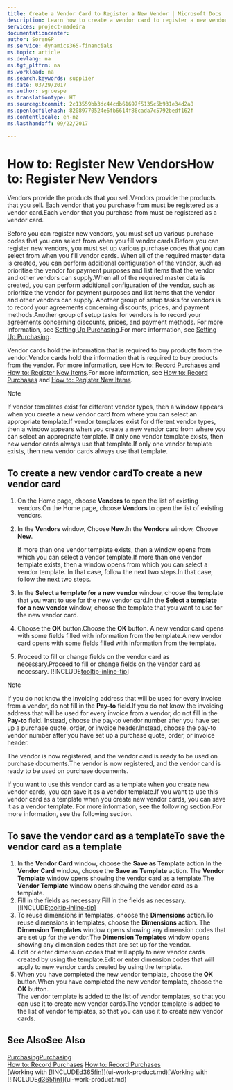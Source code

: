 ```yaml
---
title: Create a Vendor Card to Register a New Vendor | Microsoft Docs
description: Learn how to create a vendor card to register a new vendor or supplier.
services: project-madeira
documentationcenter: 
author: SorenGP
ms.service: dynamics365-financials
ms.topic: article
ms.devlang: na
ms.tgt_pltfrm: na
ms.workload: na
ms.search.keywords: supplier
ms.date: 03/29/2017
ms.author: sgroespe
ms.translationtype: HT
ms.sourcegitcommit: 2c13559bb3dc44cdb61697f5135c5b931e34d2a8
ms.openlocfilehash: 82089770524e6fb6614f86cada7c5792bedf162f
ms.contentlocale: en-nz
ms.lasthandoff: 09/22/2017

---
```

# <a name="how-to-register-new-vendors"></a><span data-ttu-id="61f8a-103">How to: Register New Vendors</span><span class="sxs-lookup"><span data-stu-id="61f8a-103">How to: Register New Vendors</span></span>
<span data-ttu-id="61f8a-104">Vendors provide the products that you sell.</span><span class="sxs-lookup"><span data-stu-id="61f8a-104">Vendors provide the products that you sell.</span></span> <span data-ttu-id="61f8a-105">Each vendor that you purchase from must be registered as a vendor card.</span><span class="sxs-lookup"><span data-stu-id="61f8a-105">Each vendor that you purchase from must be registered as a vendor card.</span></span>

<span data-ttu-id="61f8a-106">Before you can register new vendors, you must set up various purchase codes that you can select from when you fill vendor cards.</span><span class="sxs-lookup"><span data-stu-id="61f8a-106">Before you can register new vendors, you must set up various purchase codes that you can select from when you fill vendor cards.</span></span> <span data-ttu-id="61f8a-107">When all of the required master data is created, you can perform additional configuration of the vendor, such as prioritise the vendor for payment purposes and list items that the vendor and other vendors can supply.</span><span class="sxs-lookup"><span data-stu-id="61f8a-107">When all of the required master data is created, you can perform additional configuration of the vendor, such as prioritize the vendor for payment purposes and list items that the vendor and other vendors can supply.</span></span> <span data-ttu-id="61f8a-108">Another group of setup tasks for vendors is to record your agreements concerning discounts, prices, and payment methods.</span><span class="sxs-lookup"><span data-stu-id="61f8a-108">Another group of setup tasks for vendors is to record your agreements concerning discounts, prices, and payment methods.</span></span> <span data-ttu-id="61f8a-109">For more information, see [Setting Up Purchasing](purchasing-setup-purchasing.md).</span><span class="sxs-lookup"><span data-stu-id="61f8a-109">For more information, see [Setting Up Purchasing](purchasing-setup-purchasing.md).</span></span>

<span data-ttu-id="61f8a-110">Vendor cards hold the information that is required to buy products from the vendor.</span><span class="sxs-lookup"><span data-stu-id="61f8a-110">Vendor cards hold the information that is required to buy products from the vendor.</span></span> <span data-ttu-id="61f8a-111">For more information, see [How to: Record Purchases](purchasing-how-record-purchases.md) and [How to: Register New Items](inventory-how-register-new-items.md).</span><span class="sxs-lookup"><span data-stu-id="61f8a-111">For more information, see [How to: Record Purchases](purchasing-how-record-purchases.md) and [How to: Register New Items](inventory-how-register-new-items.md).</span></span>

> [!NOTE]  
>   <span data-ttu-id="61f8a-112">If vendor templates exist for different vendor types, then a window appears when you create a new vendor card from where you can select an appropriate template.</span><span class="sxs-lookup"><span data-stu-id="61f8a-112">If vendor templates exist for different vendor types, then a window appears when you create a new vendor card from where you can select an appropriate template.</span></span> <span data-ttu-id="61f8a-113">If only one vendor template exists, then new vendor cards always use that template.</span><span class="sxs-lookup"><span data-stu-id="61f8a-113">If only one vendor template exists, then new vendor cards always use that template.</span></span>

## <a name="to-create-a-new-vendor-card"></a><span data-ttu-id="61f8a-114">To create a new vendor card</span><span class="sxs-lookup"><span data-stu-id="61f8a-114">To create a new vendor card</span></span>
1. <span data-ttu-id="61f8a-115">On the Home page, choose **Vendors** to open the list of existing vendors.</span><span class="sxs-lookup"><span data-stu-id="61f8a-115">On the Home page, choose **Vendors** to open the list of existing vendors.</span></span>  
2. <span data-ttu-id="61f8a-116">In the **Vendors** window, Choose **New**.</span><span class="sxs-lookup"><span data-stu-id="61f8a-116">In the **Vendors** window, Choose **New**.</span></span>

    <span data-ttu-id="61f8a-117">If more than one vendor template exists, then a window opens from which you can select a vendor template.</span><span class="sxs-lookup"><span data-stu-id="61f8a-117">If more than one vendor template exists, then a window opens from which you can select a vendor template.</span></span> <span data-ttu-id="61f8a-118">In that case, follow the next two steps.</span><span class="sxs-lookup"><span data-stu-id="61f8a-118">In that case, follow the next two steps.</span></span>
3. <span data-ttu-id="61f8a-119">In the **Select a template for a new vendor** window, choose the template that you want to use for the new vendor card.</span><span class="sxs-lookup"><span data-stu-id="61f8a-119">In the **Select a template for a new vendor** window, choose the template that you want to use for the new vendor card.</span></span>
4. <span data-ttu-id="61f8a-120">Choose the **OK** button.</span><span class="sxs-lookup"><span data-stu-id="61f8a-120">Choose the **OK** button.</span></span> <span data-ttu-id="61f8a-121">A new vendor card opens with some fields filled with information from the template.</span><span class="sxs-lookup"><span data-stu-id="61f8a-121">A new vendor card opens with some fields filled with information from the template.</span></span>
5. <span data-ttu-id="61f8a-122">Proceed to fill or change fields on the vendor card as necessary.</span><span class="sxs-lookup"><span data-stu-id="61f8a-122">Proceed to fill or change fields on the vendor card as necessary.</span></span> [!INCLUDE[tooltip-inline-tip](includes/tooltip-inline-tip_md.md)]

> [!NOTE]  
>   <span data-ttu-id="61f8a-123">If you do not know the invoicing address that will be used for every invoice from a vendor, do not fill in the **Pay-to** field.</span><span class="sxs-lookup"><span data-stu-id="61f8a-123">If you do not know the invoicing address that will be used for every invoice from a vendor, do not fill in the **Pay-to** field.</span></span> <span data-ttu-id="61f8a-124">Instead, choose the pay-to vendor number after you have set up a purchase quote, order, or invoice header.</span><span class="sxs-lookup"><span data-stu-id="61f8a-124">Instead, choose the pay-to vendor number after you have set up a purchase quote, order, or invoice header.</span></span>

<span data-ttu-id="61f8a-125">The vendor is now registered, and the vendor card is ready to be used on purchase documents.</span><span class="sxs-lookup"><span data-stu-id="61f8a-125">The vendor is now registered, and the vendor card is ready to be used on purchase documents.</span></span>

<span data-ttu-id="61f8a-126">If you want to use this vendor card as a template when you create new vendor cards, you can save it as a vendor template.</span><span class="sxs-lookup"><span data-stu-id="61f8a-126">If you want to use this vendor card as a template when you create new vendor cards, you can save it as a vendor template.</span></span> <span data-ttu-id="61f8a-127">For more information, see the following section.</span><span class="sxs-lookup"><span data-stu-id="61f8a-127">For more information, see the following section.</span></span>

## <a name="to-save-the-vendor-card-as-a-template"></a><span data-ttu-id="61f8a-128">To save the vendor card as a template</span><span class="sxs-lookup"><span data-stu-id="61f8a-128">To save the vendor card as a template</span></span>
1. <span data-ttu-id="61f8a-129">In the **Vendor Card** window, choose the **Save as Template** action.</span><span class="sxs-lookup"><span data-stu-id="61f8a-129">In the **Vendor Card** window, choose the **Save as Template** action.</span></span> <span data-ttu-id="61f8a-130">The **Vendor Template** window opens showing the vendor card as a template.</span><span class="sxs-lookup"><span data-stu-id="61f8a-130">The **Vendor Template** window opens showing the vendor card as a template.</span></span>
2. <span data-ttu-id="61f8a-131">Fill in the fields as necessary.</span><span class="sxs-lookup"><span data-stu-id="61f8a-131">Fill in the fields as necessary.</span></span> [!INCLUDE[tooltip-inline-tip](includes/tooltip-inline-tip_md.md)]
3. <span data-ttu-id="61f8a-132">To reuse dimensions in templates, choose the **Dimensions** action.</span><span class="sxs-lookup"><span data-stu-id="61f8a-132">To reuse dimensions in templates, choose the **Dimensions** action.</span></span> <span data-ttu-id="61f8a-133">The **Dimension Templates** window opens showing any dimension codes that are set up for the vendor.</span><span class="sxs-lookup"><span data-stu-id="61f8a-133">The **Dimension Templates** window opens showing any dimension codes that are set up for the vendor.</span></span>
4. <span data-ttu-id="61f8a-134">Edit or enter dimension codes that will apply to new vendor cards created by using the template.</span><span class="sxs-lookup"><span data-stu-id="61f8a-134">Edit or enter dimension codes that will apply to new vendor cards created by using the template.</span></span>
5. <span data-ttu-id="61f8a-135">When you have completed the new vendor template, choose the **OK** button.</span><span class="sxs-lookup"><span data-stu-id="61f8a-135">When you have completed the new vendor template, choose the **OK** button.</span></span>  
   <span data-ttu-id="61f8a-136">The vendor template is added to the list of vendor templates, so that you can use it to create new vendor cards.</span><span class="sxs-lookup"><span data-stu-id="61f8a-136">The vendor template is added to the list of vendor templates, so that you can use it to create new vendor cards.</span></span>

## <a name="see-also"></a><span data-ttu-id="61f8a-137">See Also</span><span class="sxs-lookup"><span data-stu-id="61f8a-137">See Also</span></span>
[<span data-ttu-id="61f8a-138">Purchasing</span><span class="sxs-lookup"><span data-stu-id="61f8a-138">Purchasing</span></span>](purchasing-manage-purchasing.md)  
<span data-ttu-id="61f8a-139">[How to: Record Purchases](purchasing-how-record-purchases.md) </span><span class="sxs-lookup"><span data-stu-id="61f8a-139">[How to: Record Purchases](purchasing-how-record-purchases.md) </span></span>  
<span data-ttu-id="61f8a-140">[Working with [!INCLUDE[d365fin](includes/d365fin_md.md)]](ui-work-product.md)</span><span class="sxs-lookup"><span data-stu-id="61f8a-140">[Working with [!INCLUDE[d365fin](includes/d365fin_md.md)]](ui-work-product.md)</span></span>  

